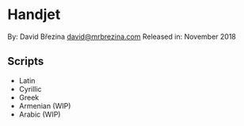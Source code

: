 # Handjet

By: David Březina <david@mrbrezina.com>
Released in: November 2018

## Scripts

* Latin
* Cyrillic
* Greek
* Armenian (WIP)
* Arabic (WIP)
